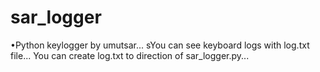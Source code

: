 # sar_logger
•Python keylogger by umutsar...
sYou can see keyboard logs with log.txt file...
You can create log.txt to direction of sar_logger.py...
